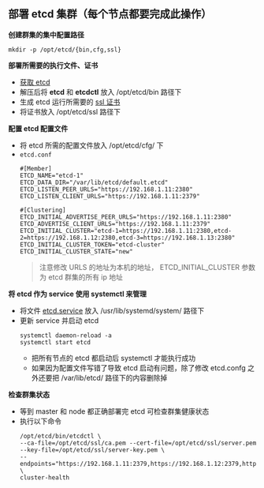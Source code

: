 ## 部署 etcd 集群（每个节点都要完成此操作）

__创建群集的集中配置路径__
```
mkdir -p /opt/etcd/{bin,cfg,ssl}
```

__部署所需要的执行文件、证书__
- [获取 etcd](https://github.com/etcd-io/etcd/releases/download/v3.3.13/etcd-v3.3.13-linux-amd64.tar.gz)
- 解压后将 __etcd__ 和 __etcdctl__ 放入 /opt/etcd/bin 路径下
- 生成 etcd 运行所需要的 [ssl 证书](https://github.com/lcePolarBear/Kubernetes_Basic_Config_Note/blob/master/%E9%83%A8%E7%BD%B2%E8%BF%87%E7%A8%8B/%E7%94%9F%E6%88%90%20etcd%20%E8%AF%81%E4%B9%A6.md)
- 将证书放入 /opt/etcd/ssl 路径下

__配置 etcd 配置文件__
- 将 etcd 所需的配置文件放入 /opt/etcd/cfg/ 下
- `etcd.conf`
    ```
    #[Member]
    ETCD_NAME="etcd-1"
    ETCD_DATA_DIR="/var/lib/etcd/default.etcd"
    ETCD_LISTEN_PEER_URLS="https://192.168.1.11:2380"
    ETCD_LISTEN_CLIENT_URLS="https://192.168.1.11:2379"

    #[Clustering]
    ETCD_INITIAL_ADVERTISE_PEER_URLS="https://192.168.1.11:2380"
    ETCD_ADVERTISE_CLIENT_URLS="https://192.168.1.11:2379"
    ETCD_INITIAL_CLUSTER="etcd-1=https://192.168.1.11:2380,etcd-2=https://192.168.1.12:2380,etcd-3=https://192.168.1.13:2380"
    ETCD_INITIAL_CLUSTER_TOKEN="etcd-cluster"
    ETCD_INITIAL_CLUSTER_STATE="new"
    ```
    > 注意修改 URLS 的地址为本机的地址， ETCD_INITIAL_CLUSTER 参数为 etcd 群集的所有 ip 地址

__将 etcd 作为 service 使用 systemctl 来管理__
- 将文件 [etcd.service](https://github.com/lcePolarBear/Kubernetes_Basic_Config_Note/blob/master/%E6%89%80%E9%9C%80%E8%A6%81%E7%9A%84%E6%96%87%E4%BB%B6/etcd.service) 放入 /usr/lib/systemd/system/ 路径下
- 更新 service 并启动 etcd
    ```
    systemctl daemon-reload -a
    systemctl start etcd
    ```
    - 把所有节点的 etcd 都启动后 systemctl 才能执行成功
    - 如果因为配置文件写错了导致 etcd 启动有问题，除了修改 etcd.confg 之外还要把 /var/lib/etcd/ 路径下的内容删除掉

__检查群集状态__

- 等到 master 和 node 都正确部署完 etcd 可检查群集健康状态
- 执行以下命令
    ```
    /opt/etcd/bin/etcdctl \
    --ca-file=/opt/etcd/ssl/ca.pem --cert-file=/opt/etcd/ssl/server.pem --key-file=/opt/etcd/ssl/server-key.pem \
    --endpoints="https://192.168.1.11:2379,https://192.168.1.12:2379,https://192.168.1.13:2379" \
    cluster-health
    ```
